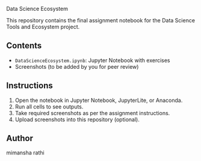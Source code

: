 Data Science Ecosystem

This repository contains the final assignment notebook for the Data Science Tools and Ecosystem project.

## Contents
- `DataScienceEcosystem.ipynb`: Jupyter Notebook with exercises
- Screenshots (to be added by you for peer review)

## Instructions
1. Open the notebook in Jupyter Notebook, JupyterLite, or Anaconda.
2. Run all cells to see outputs.
3. Take required screenshots as per the assignment instructions.
4. Upload screenshots into this repository (optional).

## Author
mimansha rathi
